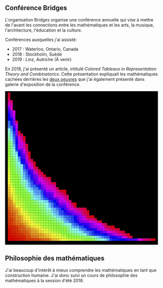 ## Conférence Bridges

L'organisation Bridges organise une conférence annuelle qui vise à mettre de l'avant les connections entre les mathématiques et les arts, la musique, l'architecture, l'éducation et la culture.

Conférences auxquelles j'ai assisté:
- 2017 : Waterloo, Ontario, Canada
- 2018 : Stockholm, Suède
- 2019 : Linz, Autriche (À venir)

En 2018, j'ai présenté un article, intitulé *Colored Tableaux in Representation Theory and Combinatorics*. Cette présentation expliquait les mathématiques cachées derrières les [deux oeuvres](http://gallery.bridgesmathart.org/exhibitions/2018-bridges-conference/flo_salut) que j'ai également présenté dans galerie d'exposition de la conférence.

<p align="center">
  <img src="bridges.jpg" alt="bridges">
</p>

## Philosophie des mathématiques

J'ai beaucoup d'intérêt à mieux comprendre les mathématiques en tant que construction humaine. J'ai donc suivi un cours de philosophie des mathématiques à la session d'été 2018.
